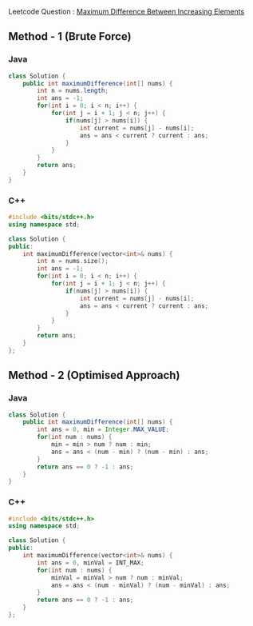 Leetcode Question : [Maximum Difference Between Increasing Elements](https://leetcode.com/problems/maximum-difference-between-increasing-elements/)

## Method - 1 (Brute Force)

### Java

```java
class Solution {
    public int maximumDifference(int[] nums) {
        int n = nums.length;
        int ans = -1;
        for(int i = 0; i < n; i++) {
            for(int j = i + 1; j < n; j++) {
                if(nums[j] > nums[i]) {
                    int current = nums[j] - nums[i];
                    ans = ans < current ? current : ans;
                }
            }
        }
        return ans;
    }
}
```

### C++

```cpp
#include <bits/stdc++.h>
using namespace std;

class Solution {
public:
    int maximumDifference(vector<int>& nums) {
        int n = nums.size();
        int ans = -1;
        for(int i = 0; i < n; i++) {
            for(int j = i + 1; j < n; j++) {
                if(nums[j] > nums[i]) {
                    int current = nums[j] - nums[i];
                    ans = ans < current ? current : ans;
                }
            }
        }
        return ans;
    }
};
```

## Method - 2 (Optimised Approach)

### Java

```java
class Solution {
    public int maximumDifference(int[] nums) {
        int ans = 0, min = Integer.MAX_VALUE;
        for(int num : nums) {
            min = min > num ? num : min;
            ans = ans < (num - min) ? (num - min) : ans;
        }
        return ans == 0 ? -1 : ans;
    }
}
```

### C++

```cpp
#include <bits/stdc++.h>
using namespace std;

class Solution {
public:
    int maximumDifference(vector<int>& nums) {
        int ans = 0, minVal = INT_MAX;
        for(int num : nums) {
            minVal = minVal > num ? num : minVal;
            ans = ans < (num - minVal) ? (num - minVal) : ans;
        }
        return ans == 0 ? -1 : ans;
    }
};
```
